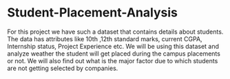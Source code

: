 # Student-Placement-Analysis
For this project we have such a dataset that contains details about students. The data has attributes like 10th ,12th standard marks, current CGPA, Internship status, Project Experience etc. We will be using this dataset and analyze weather the student will get placed during the campus placements or not. We will also find out what is the major factor due to which students are not getting selected by companies.
